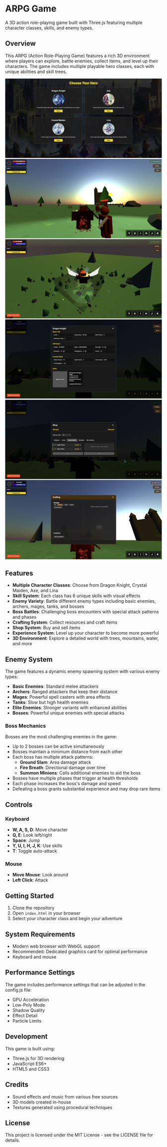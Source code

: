 # ARPG Game

A 3D action role-playing game built with Three.js featuring multiple character classes, skills, and enemy types.

## Overview

This ARPG (Action Role-Playing Game) features a rich 3D environment where players can explore, battle enemies, collect items, and level up their characters. The game includes multiple playable hero classes, each with unique abilities and skill trees.

![warrior-083646-20250503](screenshots/warrior-083412-20250503.jpg)
![warrior-083646-20250503](screenshots/warrior-083439-20250503.jpg)
![warrior-083646-20250503](screenshots/warrior-083505-20250503.jpg)
![warrior-083646-20250503](screenshots/warrior-083646-20250503.jpg)
![warrior-083646-20250503](screenshots/warrior-083617-20250503.jpg)
![warrior-083646-20250503](screenshots/warrior-083551-20250503.jpg)

## Features

- **Multiple Character Classes**: Choose from Dragon Knight, Crystal Maiden, Axe, and Lina
- **Skill System**: Each class has 6 unique skills with visual effects
- **Enemy Variety**: Battle different enemy types including basic enemies, archers, mages, tanks, and bosses
- **Boss Battles**: Challenging boss encounters with special attack patterns and phases
- **Crafting System**: Collect resources and craft items
- **Shop System**: Buy and sell items
- **Experience System**: Level up your character to become more powerful
- **3D Environment**: Explore a detailed world with trees, mountains, water, and more

## Enemy System

The game features a dynamic enemy spawning system with various enemy types:

- **Basic Enemies**: Standard melee attackers
- **Archers**: Ranged attackers that keep their distance
- **Mages**: Powerful spell casters with area effects
- **Tanks**: Slow but high health enemies
- **Elite Enemies**: Stronger variants with enhanced abilities
- **Bosses**: Powerful unique enemies with special attacks

### Boss Mechanics

Bosses are the most challenging enemies in the game:

- Up to 2 bosses can be active simultaneously
- Bosses maintain a minimum distance from each other
- Each boss has multiple attack patterns:
  - **Ground Slam**: Area damage attack
  - **Fire Breath**: Directional damage over time
  - **Summon Minions**: Calls additional enemies to aid the boss
- Bosses have multiple phases that trigger at health thresholds
- Each phase increases the boss's damage and speed
- Defeating a boss grants substantial experience and may drop rare items

## Controls

### Keyboard

- **W, A, S, D**: Move character
- **Q, E**: Look left/right
- **Space**: Jump
- **Y, U, I, H, J, K**: Use skills
- **T**: Toggle auto-attack

### Mouse

- **Move Mouse**: Look around
- **Left Click**: Attack

## Getting Started

1. Clone the repository
2. Open `index.html` in your browser
3. Select your character class and begin your adventure

## System Requirements

- Modern web browser with WebGL support
- Recommended: Dedicated graphics card for optimal performance
- Keyboard and mouse

## Performance Settings

The game includes performance settings that can be adjusted in the config.js file:

- GPU Acceleration
- Low-Poly Mode
- Shadow Quality
- Effect Detail
- Particle Limits

## Development

This game is built using:

- Three.js for 3D rendering
- JavaScript ES6+
- HTML5 and CSS3

## Credits

- Sound effects and music from various free sources
- 3D models created in-house
- Textures generated using procedural techniques

## License

This project is licensed under the MIT License - see the LICENSE file for details.